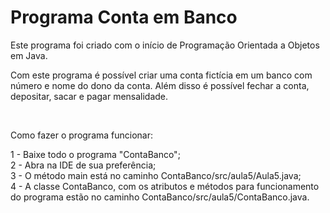 # Programa Conta em Banco

Este programa foi criado com o início de Programação Orientada a Objetos em Java.

Com este programa é possível criar uma conta fictícia em um banco com número e nome do dono da conta. Além disso é possível fechar a conta, depositar, sacar e pagar mensalidade.

</br>

Como fazer o programa funcionar:<br/>

1 - Baixe todo o programa "ContaBanco";<br/>
2 - Abra na IDE de sua preferência;<br/>
3 - O método main está no caminho ContaBanco/src/aula5/Aula5.java;<br/>
4 - A classe ContaBanco, com os atributos e métodos para funcionamento do programa estão no caminho ContaBanco/src/aula5/ContaBanco.java.

